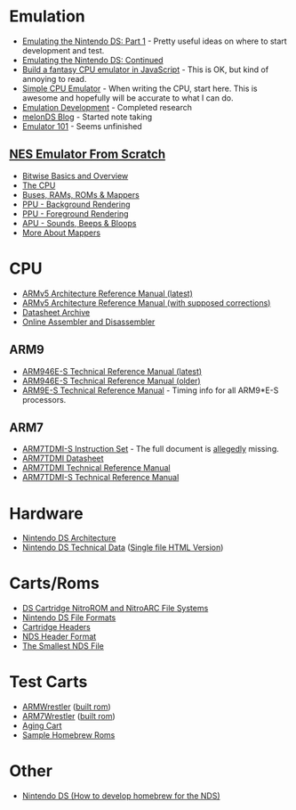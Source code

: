 # Emulation
- [Emulating the Nintendo DS: Part 1](https://shonumi.github.io/articles/art3.html) - Pretty useful ideas on where to start development and test.
- [Emulating the Nintendo DS: Continued](https://shonumi.github.io/blog/nds_rolling.html)
- [Build a fantasy CPU emulator in JavaScript](https://codeguppy.com/blog/fantasy-cpu-emulator/index.html) - This is OK, but kind of annoying to read.
- [Simple CPU Emulator](https://github.com/michidk/simple-cpu-emulator) - When writing the CPU, start here. This is awesome and hopefully will be accurate to what I can do.
- [Emulation Development](https://emudev.org/system_resources) - Completed research
- [melonDS Blog](https://melonds.kuribo64.net/) - Started note taking
- [Emulator 101](http://emulator101.com/) - Seems unfinished

## [NES Emulator From Scratch](https://www.youtube.com/playlist?list=PLrOv9FMX8xJHqMvSGB_9G9nZZ_4IgteYf)
- [Bitwise Basics and Overview](https://www.youtube.com/watch?v=F8kx56OZQhg)
- [The CPU](https://www.youtube.com/watch?v=8XmxKPJDGU0)
- [Buses, RAMs, ROMs & Mappers](https://www.youtube.com/watch?v=xdzOvpYPmGE)
- [PPU - Background Rendering](https://www.youtube.com/watch?v=-THeUXqR3zY)
- [PPU - Foreground Rendering](https://www.youtube.com/watch?v=cksywUTZxlY)
- [APU - Sounds, Beeps & Bloops](https://www.youtube.com/watch?v=72dI7dB3ZvQ)
- [More About Mappers](https://www.youtube.com/watch?v=AAcEk5pWXPY)

# CPU
- [ARMv5 Architecture Reference Manual (latest)](https://developer.arm.com/documentation/ddi0100/latest/)
- [ARMv5 Architecture Reference Manual (with supposed corrections)](https://cdn.discordapp.com/attachments/667132407262216272/733255145495986246/ARMv5TE_reference_manual.pdf)
- [Datasheet Archive](https://www.datasheetarchive.com/)
- [Online Assembler and Disassembler](https://shell-storm.org/online/Online-Assembler-and-Disassembler/)

## ARM9
- [ARM946E-S Technical Reference Manual (latest)](https://datasheetspdf.com/pdf-file/547341/ARM/ARM946E-S/1)
- [ARM946E-S Technical Reference Manual (older)](https://documentation-service.arm.com/static/5f032835cafe527e86f5b8ad)
- [ARM9E-S Technical Reference Manual](https://documentation-service.arm.com/static/5e8e2f18fd977155116a77fb) - Timing info for all ARM9*E-S processors.

## ARM7
- [ARM7TDMI-S Instruction Set](https://vision.gel.ulaval.ca/~jflalonde/cours/1001/h17/docs/arm-instructionset.pdf) - The full document is [allegedly](https://emudev.org/system_resources#arm) missing.
- [ARM7TDMI Datasheet](https://www.dwedit.org/files/ARM7TDMI.pdf)
- [ARM7TDMI Technical Reference Manual](https://documentation-service.arm.com/static/5f4786a179ff4c392c0ff819)
- [ARM7TDMI-S Technical Reference Manual](https://documentation-service.arm.com/static/5e8e13a9fd977155116a3368)

# Hardware
- [Nintendo DS Architecture](https://www.copetti.org/writings/consoles/nintendo-ds/)
- [Nintendo DS Technical Data](http://problemkaputt.de/gbatek-contents.htm) ([Single file HTML Version](http://problemkaputt.de/gbatek.htm))

# Carts/Roms
- [DS Cartridge NitroROM and NitroARC File Systems](http://problemkaputt.de/gbatek-ds-cartridge-nitrorom-and-nitroarc-file-systems.htm)
- [Nintendo DS File Formats](https://www.romhacking.net/documents/[469]nds_formats.htm)
- [Cartridge Headers](http://dsibrew.org/wiki/DSi_cartridge_header)
- [NDS Header Format](https://web.archive.org/web/20120404151617/http://www.bottledlight.com/ds/index.php/FileFormats/NDSFormat)
- [The Smallest NDS File](https://imrannazar.com/The-Smallest-NDS-File)

# Test Carts
- [ARMWrestler](https://github.com/mic-/armwrestler) ([built rom](https://cdn.discordapp.com/attachments/667132407262216272/732206968252661800/armwrestler.nds))
- [ARM7Wrestler](https://github.com/Arisotura/arm7wrestler) ([built rom](https://cdn.discordapp.com/attachments/667132407262216272/732206999890165780/arm7wrestler.nds))
- [Aging Cart](https://tcrf.net/Aging_Card_NTR)
- [Sample Homebrew Roms](https://github.com/devkitPro/nds-examples)

# Other
- [Nintendo DS (How to develop homebrew for the NDS)](https://wiki.freepascal.org/Nintendo_DS)
